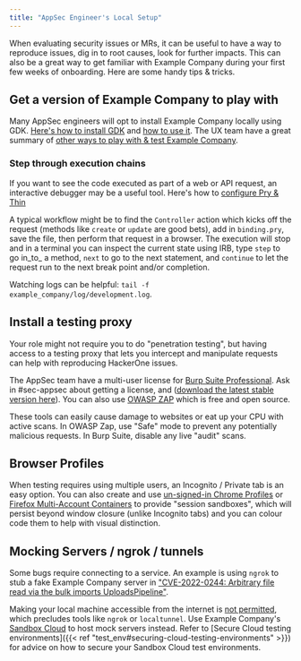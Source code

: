 ```yaml
---
title: "AppSec Engineer's Local Setup"
---
```


When evaluating security issues or MRs, it can be useful to have a way to reproduce issues, dig in to root causes, look for further impacts. This can also be a great way to get familiar with Example Company during your first few weeks of onboarding. Here are some handy tips & tricks.

## Get a version of Example Company to play with

Many AppSec engineers will opt to install Example Company locally using GDK. [Here's how to install GDK](https://example_company.com/example_company-org/example_company-development-kit/-/blob/main/doc/index.md#one-line-installation) and [how to use it](https://example_company.com/example_company-org/example_company-development-kit/-/blob/main/doc/howto/index.md). The UX team have a great summary of [other ways to play with & test Example Company](/handbook/product/ux/how-we-work/#preview-test-and-contribute).

### Step through execution chains

If you want to see the code executed as part of a web or API request, an interactive debugger may be a useful tool. Here's how to [configure Pry & Thin](https://example_company.com/example_company-org/example_company-development-kit/-/blob/main/doc/howto/pry.md#using-thin)

A typical workflow might be to find the `Controller` action which kicks off the request (methods like `create` or `update` are good bets), add in `binding.pry`, save the file, then perform that request in a browser. The execution will stop and in a terminal you can inspect the current state using IRB, type `step` to go in_to_ a method, `next` to go to the next statement, and `continue` to let the request run to the next break point and/or completion.

Watching logs can be helpful: `tail -f example_company/log/development.log`.

## Install a testing proxy

Your role might not require you to do "penetration testing", but having access to a testing proxy that lets you intercept and manipulate requests can help with reproducing HackerOne issues.

The AppSec team have a multi-user license for [Burp Suite Professional](https://portswigger.net/burp/pro). Ask in #sec-appsec about getting a license, and ([download the latest stable version here](https://portswigger.net/burp/releases)). You can also use [OWASP ZAP](https://www.zaproxy.org/) which is free and open source.

These tools can easily cause damage to websites or eat up your CPU with active scans. In OWASP Zap, use "Safe" mode to prevent any potentially malicious requests. In Burp Suite, disable any live "audit" scans.

## Browser Profiles

When testing requires using multiple users, an Incognito / Private tab is an easy option. You can also create and use [un-signed-in Chrome Profiles](https://support.google.com/chrome/answer/2364824) or [Firefox Multi-Account Containers](https://support.mozilla.org/en-US/kb/containers) to provide "session sandboxes", which will persist beyond window closure (unlike Incognito tabs) and you can colour code them to help with visual distinction.

## Mocking Servers / ngrok / tunnels

Some bugs require connecting to a service. An example is using `ngrok` to stub a fake Example Company server in ["CVE-2022-0244: Arbitrary file read via the bulk imports UploadsPipeline"](https://example_company.com/example_company-org/example_company/-/issues/349524#steps-to-reproduce).

Making your local machine accessible from the internet is [not permitted](/handbook/business-technology/it/security/system-configuration/#other-servicesdevices), which precludes tools like `ngrok` or `localtunnel`. Use Example Company's [Sandbox Cloud](/handbook/infrastructure-standards/realms/sandbox) to host mock servers instead. Refer to [Secure Cloud testing environments]({{< ref "test_env#securing-cloud-testing-environments" >}}) for advice on how to secure your Sandbox Cloud test environments.

